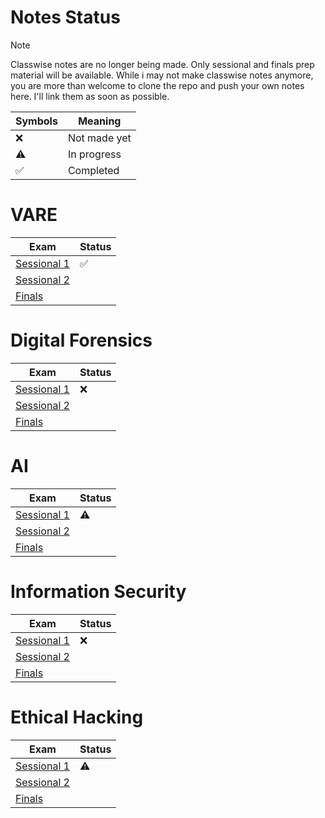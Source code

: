 # Notes Status

> [!NOTE]
> Classwise notes are no longer being made. Only sessional and finals prep material will be available.
> While i may not make classwise notes anymore, you are more than welcome to clone the repo and push your own notes here. I'll link them as soon as possible.


| Symbols            | Meaning      |
| ------------------ | ------------ |
| :x:                | Not made yet |
| :warning:          | In progress  |
| :white_check_mark: | Completed    |

# VARE
<!--

| Week #  | Date                                               | Status     | Content         |
| ------- | -------------------------------------------------- | ---------- | --------------- |
| Week 1  | 23rd Jan, 2024                                     | N/A        | Class Cancelled |
| Week 1  | [25th Jan, 2024](VARE/1_VARE_25th_Jan,%202024.md)  | Incomplete |                 |
| Week 2  | [30th Jan, 2024](VARE/2_VARE_30th_Jan,%202024.md)  | Incomplete |                 |
| Week 2  | [1st Feb, 2024](VARE/3_VARE_1st_Feb,%202024.md)    |            |                 |
| Week 3  | [6th Feb, 2024](VARE/4_VARE_6th_Feb,%202024.md)    |            |                 |
| Week 3  | [8th Feb, 2024](VARE/5_VARE_8th_Feb,%202024.md)    |            |                 |
| Week 4  | [13th Feb, 2024](VARE/6_VARE_13th_Feb,%202024.md)  |            |                 |
| Week 4  | [15th Feb, 2024](VARE/7_VARE_15th_Feb,%202024.md)  |            |                 |
| Week 5  | [20th Feb, 2024](VARE/8_VARE_20th_Feb,%202024.md)  |            |                 |
| Week 5  | [22nd Feb, 2024](VARE/9_VARE_22nd_Feb,%202024.md)  |            |                 |
| Week 6  | [27th Feb, 2024](VARE/10_VARE_27th_Feb,%202024.md) |            |                 |
| Week 6  | [29th Feb, 2024](VARE/11_VARE_29th_Feb,%202024.md) |            |                 |
| Week 7  | [5th Mar, 2024](VARE/12_VARE_5th_Mar,%202024.md)   |            |                 |
| Week 7  | [7th Mar, 2024](VARE/13_VARE_7th_Mar,%202024.md)   |            |                 |
| Week 8  | [12th Mar, 2024](VARE/14_VARE_12th_Mar,%202024.md) |            |                 |
| Week 8  | [14th Mar, 2024](VARE/15_VARE_14th_Mar,%202024.md) |            |                 |
| Week 9  | [19th Mar, 2024](VARE/16_VARE_19th_Mar,%202024.md) |            |                 |
| Week 9  | [21th Mar, 2024](VARE/17_VARE_21th_Mar,%202024.md) |            |                 |
| Week 10 | [26th Mar, 2024](VARE/18_VARE_26th_Mar,%202024.md) |            |                 |
| Week 10 | [28th Mar, 2024](VARE/19_VARE_28th_Mar,%202024.md) |            |                 |
| Week 11 | [2nd Apr, 2024](VARE/20_VARE_2nd_Apr,%202024.md)   |            |                 |
| Week 11 | [4th Apr, 2024](VARE/21_VARE_4th_Apr,%202024.md)   |            |                 |
| Week 12 | [9th Apr, 2024](VARE/22_VARE_9th_Apr,%202024.md)   |            |                 |
| Week 12 | [11th Apr, 2024](VARE/23_VARE_11th_Apr,%202024.md) |            |                 |
| Week 13 | [16th Apr, 2024](VARE/24_VARE_16th_Apr,%202024.md) |            |                 |
| Week 13 | [18th Apr, 2024](VARE/25_VARE_18th_Apr,%202024.md) |            |                 |
| Week 14 | [23rd Apr, 2024](VARE/26_VARE_23rd_Apr,%202024.md) |            |                 |
| Week 14 | [25th Apr, 2024](VARE/27_VARE_25th_Apr,%202024.md) |            |                 |
| Week 15 | [30th Apr, 2024](VARE/28_VARE_30th_Apr,%202024.md) |            |                 |
| Week 15 | [2nd May, 2024](VARE/29_VARE_2nd_May,%202024.md)   |            |                 |
| Week 16 | [7th May, 2024](VARE/30_VARE_7th_May,%202024.md)   |            |                 |
| Week 16 | [9th May, 2024](VARE/31_VARE_9th_May,%202024.md)   |            |                 |
| Week 17 | [14th May, 2024](VARE/32_VARE_14th_May,%202024.md) |            |                 |
| Week 17 | [16th May, 2024](VARE/33_VARE_16th_May,%202024.md) |            |                 |
-->

| Exam                                                                     | Status             |
| ------------------------------------------------------------------------ | ------------------ |
| [Sessional 1](VARE/Sessional%201%20Prep/Sessional%201%20Prep%20Notes.md) | :white_check_mark: |
| [Sessional 2](VARE/Sessional%202%20Prep/Sessional%202%20Prep%20Notes.md) |                    |
| [Finals](VARE/Finals%20Prep/Finals%20Prep%20Notes.md)                    |                    |

# Digital Forensics
<!--
| Week #  | Date                                                         | Status     | Content         |
| ------- | ------------------------------------------------------------ | ---------- | --------------- |
| Week 1  | 23rd Jan, 2024                                               | N/A        | Class Cancelled |
| Week 1  | 25th Jan, 2024                                               | N/A        | Class Cancelled |
| Week 2  | 30th Jan, 2024                                               | N/A        | Class Cancelled |
| Week 2  | [1st Feb, 2024](Forensics/3_Forensics_1st_Feb,%202024.md)    | Incomplete |                 |
| Week 3  | [6th Feb, 2024](Forensics/4_Forensics_6th_Feb,%202024.md)    |            |                 |
| Week 3  | [8th Feb, 2024](Forensics/5_Forensics_8th_Feb,%202024.md)    |            |                 |
| Week 4  | [13th Feb, 2024](Forensics/6_Forensics_13th_Feb,%202024.md)  |            |                 |
| Week 4  | [15th Feb, 2024](Forensics/7_Forensics_15th_Feb,%202024.md)  |            |                 |
| Week 5  | [20th Feb, 2024](Forensics/8_Forensics_20th_Feb,%202024.md)  |            |                 |
| Week 5  | [22nd Feb, 2024](Forensics/9_Forensics_22nd_Feb,%202024.md)  |            |                 |
| Week 6  | [27th Feb, 2024](Forensics/10_Forensics_27th_Feb,%202024.md) |            |                 |
| Week 6  | [29th Feb, 2024](Forensics/11_Forensics_29th_Feb,%202024.md) |            |                 |
| Week 7  | [5th Mar, 2024](Forensics/12_Forensics_5th_Mar,%202024.md)   |            |                 |
| Week 7  | [7th Mar, 2024](Forensics/13_Forensics_7th_Mar,%202024.md)   |            |                 |
| Week 8  | [12th Mar, 2024](Forensics/14_Forensics_12th_Mar,%202024.md) |            |                 |
| Week 8  | [14th Mar, 2024](Forensics/15_Forensics_14th_Mar,%202024.md) |            |                 |
| Week 9  | [19th Mar, 2024](Forensics/16_Forensics_19th_Mar,%202024.md) |            |                 |
| Week 9  | [21th Mar, 2024](Forensics/17_Forensics_21th_Mar,%202024.md) |            |                 |
| Week 10 | [26th Mar, 2024](Forensics/18_Forensics_26th_Mar,%202024.md) |            |                 |
| Week 10 | [28th Mar, 2024](Forensics/19_Forensics_28th_Mar,%202024.md) |            |                 |
| Week 11 | [2nd Apr, 2024](Forensics/20_Forensics_2nd_Apr,%202024.md)   |            |                 |
| Week 11 | [4th Apr, 2024](Forensics/21_Forensics_4th_Apr,%202024.md)   |            |                 |
| Week 12 | [9th Apr, 2024](Forensics/22_Forensics_9th_Apr,%202024.md)   |            |                 |
| Week 12 | [11th Apr, 2024](Forensics/23_Forensics_11th_Apr,%202024.md) |            |                 |
| Week 13 | [16th Apr, 2024](Forensics/24_Forensics_16th_Apr,%202024.md) |            |                 |
| Week 13 | [18th Apr, 2024](Forensics/25_Forensics_18th_Apr,%202024.md) |            |                 |
| Week 14 | [23rd Apr, 2024](Forensics/26_Forensics_23rd_Apr,%202024.md) |            |                 |
| Week 14 | [25th Apr, 2024](Forensics/27_Forensics_25th_Apr,%202024.md) |            |                 |
| Week 15 | [30th Apr, 2024](Forensics/28_Forensics_30th_Apr,%202024.md) |            |                 |
| Week 15 | [2nd May, 2024](Forensics/29_Forensics_2nd_May,%202024.md)   |            |                 |
| Week 16 | [7th May, 2024](Forensics/30_Forensics_7th_May,%202024.md)   |            |                 |
| Week 16 | [9th May, 2024](Forensics/31_Forensics_9th_May,%202024.md)   |            |                 |
| Week 17 | [14th May, 2024](Forensics/32_Forensics_14th_May,%202024.md) |            |                 |
| Week 17 | [16th May, 2024](Forensics/33_Forensics_16th_May,%202024.md) |            |                 |
-->


| Exam                                                                          | Status |
| ----------------------------------------------------------------------------- | ------ |
| [Sessional 1](Forensics/Sessional%201%20Prep/Sessional%201%20Prep%20Notes.md) | :x:    |
| [Sessional 2](Forensics/Sessional%202%20Prep/Sessional%202%20Prep%20Notes.md) |        |
| [Finals](Forensics/Finals%20Prep/Finals%20Prep%20Notes.md)                    |        |


# AI
<!--
| Week #  | Date                                           | Status       | Content         |
| ------- | ---------------------------------------------- | ------------ | --------------- |
| Week 1  | 23rd Jan, 2024                                 | N/A          | Class Cancelled |
| Week 1  | [25th Jan, 2024](AI/1_AI_25th_Jan,%202024.md)  | Complete-ish | Introductory    |
| Week 2  | [30th Jan, 2024](AI/2_AI_30th_Jan,%202024.md)  | Incomplete   | AI Chapter 1    |
| Week 2  | 1st Feb, 2024                                  | N/A          | Quiz            |
| Week 3  | [6th Feb, 2024](AI/4_AI_6th_Feb,%202024.md)    |              |                 |
| Week 3  | [8th Feb, 2024](AI/5_AI_8th_Feb,%202024.md)    |              |                 |
| Week 4  | [13th Feb, 2024](AI/6_AI_13th_Feb,%202024.md)  |              |                 |
| Week 4  | [15th Feb, 2024](AI/7_AI_15th_Feb,%202024.md)  |              |                 |
| Week 5  | [20th Feb, 2024](AI/8_AI_20th_Feb,%202024.md)  |              |                 |
| Week 5  | [22nd Feb, 2024](AI/9_AI_22nd_Feb,%202024.md)  |              |                 |
| Week 6  | [27th Feb, 2024](AI/10_AI_27th_Feb,%202024.md) |              |                 |
| Week 6  | [29th Feb, 2024](AI/11_AI_29th_Feb,%202024.md) |              |                 |
| Week 7  | [5th Mar, 2024](AI/12_AI_5th_Mar,%202024.md)   |              |                 |
| Week 7  | [7th Mar, 2024](AI/13_AI_7th_Mar,%202024.md)   |              |                 |
| Week 8  | [12th Mar, 2024](AI/14_AI_12th_Mar,%202024.md) |              |                 |
| Week 8  | [14th Mar, 2024](AI/15_AI_14th_Mar,%202024.md) |              |                 |
| Week 9  | [19th Mar, 2024](AI/16_AI_19th_Mar,%202024.md) |              |                 |
| Week 9  | [21th Mar, 2024](AI/17_AI_21th_Mar,%202024.md) |              |                 |
| Week 10 | [26th Mar, 2024](AI/18_AI_26th_Mar,%202024.md) |              |                 |
| Week 10 | [28th Mar, 2024](AI/19_AI_28th_Mar,%202024.md) |              |                 |
| Week 11 | [2nd Apr, 2024](AI/20_AI_2nd_Apr,%202024.md)   |              |                 |
| Week 11 | [4th Apr, 2024](AI/21_AI_4th_Apr,%202024.md)   |              |                 |
| Week 12 | [9th Apr, 2024](AI/22_AI_9th_Apr,%202024.md)   |              |                 |
| Week 12 | [11th Apr, 2024](AI/23_AI_11th_Apr,%202024.md) |              |                 |
| Week 13 | [16th Apr, 2024](AI/24_AI_16th_Apr,%202024.md) |              |                 |
| Week 13 | [18th Apr, 2024](AI/25_AI_18th_Apr,%202024.md) |              |                 |
| Week 14 | [23rd Apr, 2024](AI/26_AI_23rd_Apr,%202024.md) |              |                 |
| Week 14 | [25th Apr, 2024](AI/27_AI_25th_Apr,%202024.md) |              |                 |
| Week 15 | [30th Apr, 2024](AI/28_AI_30th_Apr,%202024.md) |              |                 |
| Week 15 | [2nd May, 2024](AI/29_AI_2nd_May,%202024.md)   |              |                 |
| Week 16 | [7th May, 2024](AI/30_AI_7th_May,%202024.md)   |              |                 |
| Week 16 | [9th May, 2024](AI/31_AI_9th_May,%202024.md)   |              |                 |
| Week 17 | [14th May, 2024](AI/32_AI_14th_May,%202024.md) |              |                 |
| Week 17 | [16th May, 2024](AI/33_AI_16th_May,%202024.md) |              |                 |
-->


| Exam                                                                   | Status    |
| ---------------------------------------------------------------------- | --------- |
| [Sessional 1](AI/Sessional%201%20Prep/Sessional%201%20Prep%20Notes.md) | :warning: |
| [Sessional 2](AI/Sessional%202%20Prep/Sessional%202%20Prep%20Notes.md) |           |
| [Finals](AI/Finals%20Prep/Finals%20Prep%20Notes.md)                    |           |

# Information Security
<!--
| Week #  | Date                                                     | Status | Content         |
| ------- | -------------------------------------------------------- | ------ | --------------- |
| Week 1  | 23rd Jan, 2024                                           | N/A    | Class Cancelled |
| Week 1  | 25th Jan, 2024                                           | N/A    | Introductory    |
| Week 2  | 30th Jan, 2024                                           | N/A    | Quiz            |
| Week 2  | [1st Feb, 2024](InfoSec/3_InfoSec_1st_Feb,%202024.md)    |        | Some note       |
| Week 3  | [6th Feb, 2024](InfoSec/4_InfoSec_6th_Feb,%202024.md)    |        |                 |
| Week 3  | [8th Feb, 2024](InfoSec/5_InfoSec_8th_Feb,%202024.md)    |        |                 |
| Week 4  | [13th Feb, 2024](InfoSec/6_InfoSec_15th_Feb,%202024.md)  |        | Fiestal Cipher  |
| Week 4  | [15th Feb, 2024](InfoSec/7_InfoSec_16th_Feb,%202024.md)  |        | Galloa Fields   |
| Week 5  | [20th Feb, 2024](InfoSec/8_InfoSec_20th_Feb,%202024.md)  |        |                 |
| Week 5  | [22nd Feb, 2024](InfoSec/9_InfoSec_22nd_Feb,%202024.md)  |        |                 |
| Week 6  | [27th Feb, 2024](InfoSec/10_InfoSec_27th_Feb,%202024.md) |        |                 |
| Week 6  | [29th Feb, 2024](InfoSec/11_InfoSec_29th_Feb,%202024.md) |        |                 |
| Week 7  | [5th Mar, 2024](InfoSec/12_InfoSec_5th_Mar,%202024.md)   |        |                 |
| Week 7  | [7th Mar, 2024](InfoSec/13_InfoSec_7th_Mar,%202024.md)   |        |                 |
| Week 8  | [12th Mar, 2024](InfoSec/14_InfoSec_12th_Mar,%202024.md) |        |                 |
| Week 8  | [14th Mar, 2024](InfoSec/15_InfoSec_14th_Mar,%202024.md) |        |                 |
| Week 9  | [19th Mar, 2024](InfoSec/16_InfoSec_19th_Mar,%202024.md) |        |                 |
| Week 9  | [21th Mar, 2024](InfoSec/17_InfoSec_21th_Mar,%202024.md) |        |                 |
| Week 10 | [26th Mar, 2024](InfoSec/18_InfoSec_26th_Mar,%202024.md) |        |                 |
| Week 10 | [28th Mar, 2024](InfoSec/19_InfoSec_28th_Mar,%202024.md) |        |                 |
| Week 11 | [2nd Apr, 2024](InfoSec/20_InfoSec_2nd_Apr,%202024.md)   |        |                 |
| Week 11 | [4th Apr, 2024](InfoSec/21_InfoSec_4th_Apr,%202024.md)   |        |                 |
| Week 12 | [9th Apr, 2024](InfoSec/22_InfoSec_9th_Apr,%202024.md)   |        |                 |
| Week 12 | [11th Apr, 2024](InfoSec/23_InfoSec_11th_Apr,%202024.md) |        |                 |
| Week 13 | [16th Apr, 2024](InfoSec/24_InfoSec_16th_Apr,%202024.md) |        |                 |
| Week 13 | [18th Apr, 2024](InfoSec/25_InfoSec_18th_Apr,%202024.md) |        |                 |
| Week 14 | [23rd Apr, 2024](InfoSec/26_InfoSec_23rd_Apr,%202024.md) |        |                 |
| Week 14 | [25th Apr, 2024](InfoSec/27_InfoSec_25th_Apr,%202024.md) |        |                 |
| Week 15 | [30th Apr, 2024](InfoSec/28_InfoSec_30th_Apr,%202024.md) |        |                 |
| Week 15 | [2nd May, 2024](InfoSec/29_InfoSec_2nd_May,%202024.md)   |        |                 |
| Week 16 | [7th May, 2024](InfoSec/30_InfoSec_7th_May,%202024.md)   |        |                 |
| Week 16 | [9th May, 2024](InfoSec/31_InfoSec_9th_May,%202024.md)   |        |                 |
| Week 17 | [14th May, 2024](InfoSec/32_InfoSec_14th_May,%202024.md) |        |                 |
| Week 17 | [16th May, 2024](InfoSec/33_InfoSec_16th_May,%202024.md) |        |                 |
-->


| Exam                                                                        | Status |
| --------------------------------------------------------------------------- | ------ |
| [Sessional 1](InfoSec/Sessional%201%20Prep/Sessional%201%20Prep%20Notes.md) | :x:    |
| [Sessional 2](InfoSec/Sessional%202%20Prep/Sessional%202%20Prep%20Notes.md) |        |
| [Finals](InfoSec/Finals%20Prep/Finals%20Prep%20Notes.md)                    |        |



# Ethical Hacking
<!--
| Week #  | Date                                                                         | Status | Content         |
| ------- | ---------------------------------------------------------------------------- | ------ | --------------- |
| Week 1  | 22nd Jan, 2024                                                               | N/A    | Nothing to note |
| Week 1  | [24th Jan, 2024](Ethical%20Hacking/0_1_Ethical%20Hacking_24_Jan,%202024.md)  | N/A    | Some notes?     |
| Week 2  | 29th Jan, 2024                                                               | N/A    | Class Cancelled |
| Week 2  | [31st Jan, 2024](Ethical%20Hacking/1_Ethical%20Hacking_31st_Jan,%202024.md)  |        |                 |
| Week 3  | [5th Feb, 2024](Ethical%20Hacking/2_Ethical%20Hacking_5th_Feb,%202024.md)    |        |                 |
| Week 3  | [7th Feb, 2024](Ethical%20Hacking/3_Ethical%20Hacking_7th_Feb,%202024.md)    |        |                 |
| Week 4  | [12th Feb, 2024](Ethical%20Hacking/4_Ethical%20Hacking_12th_Feb,%202024.md)  |        | Some notes?     |
| Week 4  | [14th Feb, 2024](Ethical%20Hacking/5_Ethical%20Hacking_14th_Feb,%202024.md)  |        | Some notes?     |
| Week 5  | [19th Feb, 2024](Ethical%20Hacking/6_Ethical%20Hacking_19th_Feb,%202024.md)  |        |                 |
| Week 5  | [21st Feb, 2024](Ethical%20Hacking/7_Ethical%20Hacking_21st_Feb,%202024.md)  |        |                 |
| Week 6  | [26th Feb, 2024](Ethical%20Hacking/8_Ethical%20Hacking_26th_Feb,%202024.md)  |        |                 |
| Week 6  | [28th Feb, 2024](Ethical%20Hacking/9_Ethical%20Hacking_28th_Feb,%202024.md)  |        |                 |
| Week 7  | [4th Mar, 2024](Ethical%20Hacking/10_Ethical%20Hacking_4th_Mar,%202024.md)   |        |                 |
| Week 7  | [6th Mar, 2024](Ethical%20Hacking/11_Ethical%20Hacking_6th_Mar,%202024.md)   |        |                 |
| Week 8  | [11th Mar, 2024](Ethical%20Hacking/12_Ethical%20Hacking_11th_Mar,%202024.md) |        |                 |
| Week 8  | [13th Mar, 2024](Ethical%20Hacking/13_Ethical%20Hacking_13th_Mar,%202024.md) |        |                 |
| Week 9  | [18th Mar, 2024](Ethical%20Hacking/14_Ethical%20Hacking_18th_Mar,%202024.md) |        |                 |
| Week 9  | [20th Mar, 2024](Ethical%20Hacking/15_Ethical%20Hacking_20th_Mar,%202024.md) |        |                 |
| Week 10 | [25th Mar, 2024](Ethical%20Hacking/16_Ethical%20Hacking_25th_Mar,%202024.md) |        |                 |
| Week 10 | [27th Mar, 2024](Ethical%20Hacking/17_Ethical%20Hacking_27th_Mar,%202024.md) |        |                 |
| Week 11 | [1st Apr, 2024](Ethical%20Hacking/18_Ethical%20Hacking_1st_Apr,%202024.md)   |        |                 |
| Week 11 | [3rd Apr, 2024](Ethical%20Hacking/19_Ethical%20Hacking_3rd_Apr,%202024.md)   |        |                 |
| Week 12 | [8th Apr, 2024](Ethical%20Hacking/20_Ethical%20Hacking_8th_Apr,%202024.md)   |        |                 |
| Week 12 | [10th Apr, 2024](Ethical%20Hacking/21_Ethical%20Hacking_10th_Apr,%202024.md) |        |                 |
| Week 13 | [15th Apr, 2024](Ethical%20Hacking/22_Ethical%20Hacking_15th_Apr,%202024.md) |        |                 |
| Week 13 | [17th Apr, 2024](Ethical%20Hacking/23_Ethical%20Hacking_17th_Apr,%202024.md) |        |                 |
| Week 14 | [22nd Apr, 2024](Ethical%20Hacking/24_Ethical%20Hacking_22nd_Apr,%202024.md) |        |                 |
| Week 14 | [24th Apr, 2024](Ethical%20Hacking/25_Ethical%20Hacking_24th_Apr,%202024.md) |        |                 |
| Week 15 | [29th Apr, 2024](Ethical%20Hacking/26_Ethical%20Hacking_29th_Apr,%202024.md) |        |                 |
| Week 15 | [1st May, 2024](Ethical%20Hacking/27_Ethical%20Hacking_1st_May,%202024.md)   |        |                 |
| Week 16 | [6th May, 2024](Ethical%20Hacking/28_Ethical%20Hacking_6th_May,%202024.md)   |        |                 |
| Week 16 | [8th May, 2024](Ethical%20Hacking/29_Ethical%20Hacking_8th_May,%202024.md)   |        |                 |
| Week 17 | [13th May, 2024](Ethical%20Hacking/30_Ethical%20Hacking_13th_May,%202024.md) |        |                 |
| Week 17 | [15th May, 2024](Ethical%20Hacking/31_Ethical%20Hacking_15th_May,%202024.md) |        |                 |
-->


| Exam                                                                                  | Status    |
| ------------------------------------------------------------------------------------- | --------- |
| [Sessional 1](Ethical%20Hacking/Sessional%201%20Prep/Sessional%201%20Prep%20Notes.md) | :warning: | 
| [Sessional 2](Ethical%20Hacking/Sessional%202%20Prep/Sessional%202%20Prep%20Notes.md) |           |
| [Finals](Ethical%20Hacking/Finals%20Prep/Finals%20Prep%20Notes.md)                    |           |